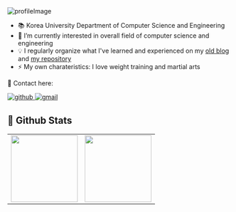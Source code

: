 <img src="https://user-images.githubusercontent.com/54667577/171152282-3b45faaa-102d-40a5-85b8-35789fef2920.png" alt="profileImage"/>

- 📚 Korea University Department of Computer Science and Engineering
- 🌱 I’m currently interested in overall field of computer science and engineering
- 💡 I regularly organize what I've learned and experienced on my [old blog](https://woog2roid.github.io/old-blog) and [my repository](https://github.com/woog2roid/TIL)
- ⚡ My own charateristics: I love weight training and martial arts 

💬 Contact here:  

<a href="https://github.com/woog2roid" target="_blank">
<img src="https://img.shields.io/badge/github-%2324292e.svg?&style=for-the-badge&logo=github&logoColor=white" alt=github style="margin-bottom: 3px;" />
</a>
<a href="mailto:wooguijung@korea.ac.kr" target="_blank">
 <img src = "https://img.shields.io/badge/Gmail-D14836?style=for-the-badge&logo=gmail&logoColor=white"  alt=gmail style="margin-bottom: 3px;" />
</a>

## 💫 Github Stats
<table><tr>
<td valign="top" width="50%">
<img src="https://github-readme-stats.vercel.app/api?username=woog2roid&show_icons=true&count_private=true&hide_border=true" style="height: 150px" /></td>

<td valign="top" width="50%">
<img src="https://github-readme-stats.vercel.app/api/top-langs/?username=woog2roid&hide_border=true&layout=compact" style="height: 150px" /></td>
</tr></table>  
